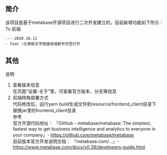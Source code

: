 ## 简介
该项目是基于metabase开源项目进行二次开发建立的，目前新增功能如下所示：  
To 前端  
```
----2020.10.11  
- feat :仪表板文字链接改成新开页签打开
```

## 其他
说明  
1. 查看版本信息  
在页面“设置-关于”里，可查看官方版本、分支等信息  
2. 前端特殊部署方式  
代码修改后，运行yarn build生成文件到resource/frontend_client目录下  
替换jar里的frontend_client目录  
参考  
官方开源代码地址： 「GitHub - metabase/metabase: The simplest, fastest way to get business intelligence and analytics  to everyone in your company」- https://github.com/metabase/metabase  
目前版本官方开发说明文档： 「metabase.com/...」- https://www.metabase.com/docs/v0.39/developers-guide.html 
